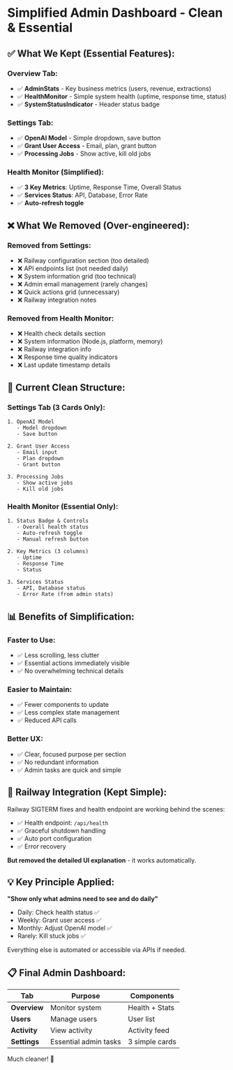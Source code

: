 # Simplified Admin Dashboard - Clean & Essential

## ✅ **What We Kept (Essential Features):**

### **Overview Tab:**
- ✅ **AdminStats** - Key business metrics (users, revenue, extractions)  
- ✅ **HealthMonitor** - Simple system health (uptime, response time, status)
- ✅ **SystemStatusIndicator** - Header status badge

### **Settings Tab:**
- ✅ **OpenAI Model** - Simple dropdown, save button
- ✅ **Grant User Access** - Email, plan, grant button  
- ✅ **Processing Jobs** - Show active, kill old jobs

### **Health Monitor (Simplified):**
- ✅ **3 Key Metrics**: Uptime, Response Time, Overall Status
- ✅ **Services Status**: API, Database, Error Rate
- ✅ **Auto-refresh toggle**

## ❌ **What We Removed (Over-engineered):**

### **Removed from Settings:**
- ❌ Railway configuration section (too detailed)
- ❌ API endpoints list (not needed daily)
- ❌ System information grid (too technical)
- ❌ Admin email management (rarely changes)
- ❌ Quick actions grid (unnecessary)
- ❌ Railway integration notes

### **Removed from Health Monitor:**
- ❌ Health check details section
- ❌ System information (Node.js, platform, memory)
- ❌ Railway integration info
- ❌ Response time quality indicators
- ❌ Last update timestamp details

## 🎯 **Current Clean Structure:**

### **Settings Tab (3 Cards Only):**
```
1. OpenAI Model
   - Model dropdown
   - Save button

2. Grant User Access  
   - Email input
   - Plan dropdown
   - Grant button

3. Processing Jobs
   - Show active jobs
   - Kill old jobs
```

### **Health Monitor (Essential Only):**
```
1. Status Badge & Controls
   - Overall health status
   - Auto-refresh toggle
   - Manual refresh button

2. Key Metrics (3 columns)
   - Uptime
   - Response Time  
   - Status

3. Services Status
   - API, Database status
   - Error Rate (from admin stats)
```

## 📊 **Benefits of Simplification:**

### **Faster to Use:**
- ✅ Less scrolling, less clutter
- ✅ Essential actions immediately visible
- ✅ No overwhelming technical details

### **Easier to Maintain:**
- ✅ Fewer components to update
- ✅ Less complex state management
- ✅ Reduced API calls

### **Better UX:**
- ✅ Clear, focused purpose per section
- ✅ No redundant information
- ✅ Admin tasks are quick and simple

## 🚀 **Railway Integration (Kept Simple):**

Railway SIGTERM fixes and health endpoint are working behind the scenes:
- ✅ Health endpoint: `/api/health` 
- ✅ Graceful shutdown handling
- ✅ Auto port configuration
- ✅ Error recovery

**But removed the detailed UI explanation** - it works automatically.

## 💡 **Key Principle Applied:**

**"Show only what admins need to see and do daily"**

- Daily: Check health status ✅
- Weekly: Grant user access ✅  
- Monthly: Adjust OpenAI model ✅
- Rarely: Kill stuck jobs ✅

Everything else is automated or accessible via APIs if needed.

## 📋 **Final Admin Dashboard:**

| Tab | Purpose | Components |
|-----|---------|------------|
| **Overview** | Monitor system | Health + Stats |
| **Users** | Manage users | User list |
| **Activity** | View activity | Activity feed |
| **Settings** | Essential admin tasks | 3 simple cards |

Much cleaner! 🎯
